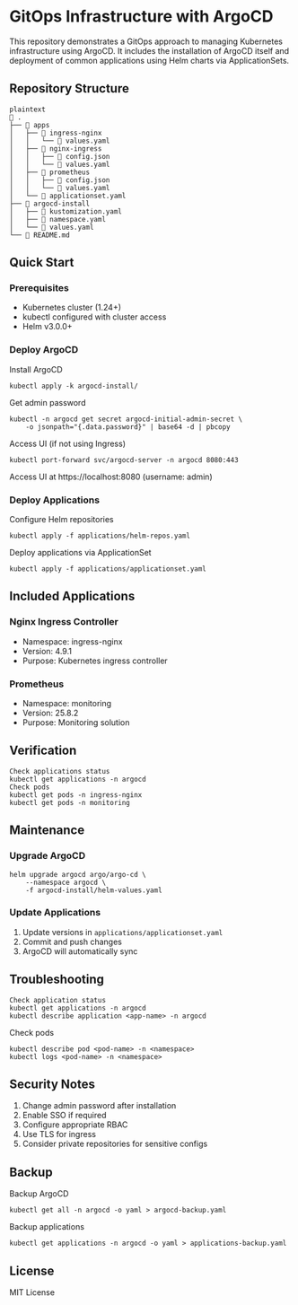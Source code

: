# GitOps Infrastructure with ArgoCD

This repository demonstrates a GitOps approach to managing Kubernetes infrastructure using ArgoCD. It includes the installation of ArgoCD itself and deployment of common applications using Helm charts via ApplicationSets.

## Repository Structure

```
plaintext
 .
├──  apps
│   ├──  ingress-nginx
│   │   └──  values.yaml
│   ├──  nginx-ingress
│   │   ├──  config.json
│   │   └──  values.yaml
│   ├──  prometheus
│   │   ├──  config.json
│   │   └──  values.yaml
│   └──  applicationset.yaml
├──  argocd-install
│   ├──  kustomization.yaml
│   ├──  namespace.yaml
│   └──  values.yaml
└──  README.md
```

## Quick Start

### Prerequisites

- Kubernetes cluster (1.24+)
- kubectl configured with cluster access
- Helm v3.0.0+

### Deploy ArgoCD

Install ArgoCD

```console
kubectl apply -k argocd-install/
```

Get admin password

```console
kubectl -n argocd get secret argocd-initial-admin-secret \
    -o jsonpath="{.data.password}" | base64 -d | pbcopy
```

Access UI (if not using Ingress)

```console
kubectl port-forward svc/argocd-server -n argocd 8080:443
```

Access UI at https://localhost:8080 (username: admin)

### Deploy Applications

Configure Helm repositories

```console
kubectl apply -f applications/helm-repos.yaml
```

Deploy applications via ApplicationSet

```console
kubectl apply -f applications/applicationset.yaml
```

## Included Applications

### Nginx Ingress Controller

- Namespace: ingress-nginx
- Version: 4.9.1
- Purpose: Kubernetes ingress controller

### Prometheus

- Namespace: monitoring
- Version: 25.8.2
- Purpose: Monitoring solution

## Verification

```console
Check applications status
kubectl get applications -n argocd
Check pods
kubectl get pods -n ingress-nginx
kubectl get pods -n monitoring
```

## Maintenance

### Upgrade ArgoCD

```console
helm upgrade argocd argo/argo-cd \
    --namespace argocd \
    -f argocd-install/helm-values.yaml
```

### Update Applications

1. Update versions in `applications/applicationset.yaml`
2. Commit and push changes
3. ArgoCD will automatically sync

## Troubleshooting

```console
Check application status
kubectl get applications -n argocd
kubectl describe application <app-name> -n argocd
```

Check pods

```console
kubectl describe pod <pod-name> -n <namespace>
kubectl logs <pod-name> -n <namespace>
```

## Security Notes

1. Change admin password after installation
2. Enable SSO if required
3. Configure appropriate RBAC
4. Use TLS for ingress
5. Consider private repositories for sensitive configs

## Backup

Backup ArgoCD

```console
kubectl get all -n argocd -o yaml > argocd-backup.yaml
```

Backup applications

```console
kubectl get applications -n argocd -o yaml > applications-backup.yaml
```

## License

MIT License
